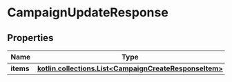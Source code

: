 
# CampaignUpdateResponse

## Properties
| Name | Type | Description | Notes |
| ------------ | ------------- | ------------- | ------------- |
| **items** | [**kotlin.collections.List&lt;CampaignCreateResponseItem&gt;**](CampaignCreateResponseItem.md) |  |  [optional] |



